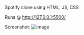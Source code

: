 
Spotify clone using HTML, JS, CSS

Runs @ http://127.0.0.1:5500/

Screenshot:
![image](https://user-images.githubusercontent.com/14997267/182045241-14568e12-fa4d-4428-a82e-6eb9ead6ddd0.png)
